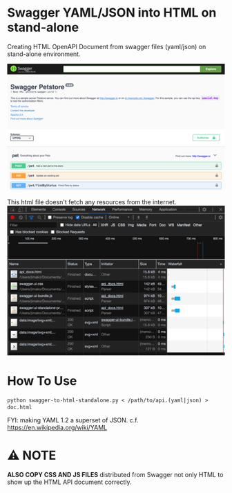 # Swagger YAML/JSON into HTML on stand-alone

Creating HTML OpenAPI Document from swagger files (yaml/json) on stand-alone environment.

![ScreenShot](./api_docs_toppage.png?raw=true "ScreenShot1")

This html file doesn't fetch any resources from the internet.
![ScreenShot](./developper_tool.png?raw=true "ScreenShot2")

# How To Use
```
python swagger-to-html-standalone.py < /path/to/api.(yaml|json) > doc.html
```

FYI: making YAML 1.2 a superset of JSON.
c.f. https://en.wikipedia.org/wiki/YAML

# :warning: NOTE
**ALSO COPY CSS AND JS FILES** distributed from Swagger  not only HTML to show up the HTML API document correctly.
